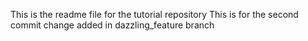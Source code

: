 This is the readme file for the tutorial repository
This is for the second commit
change added in dazzling_feature branch